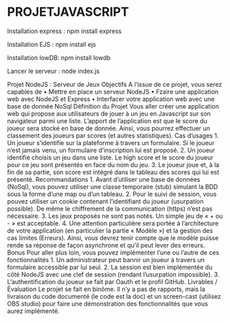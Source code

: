 # PROJETJAVASCRIPT


Installation express :
npm install express

Installation EJS :
npm install ejs

Installation lowDB:
npm install lowdb

Lancer le serveur :
node index.js


Projet NodeJS :
Serveur de Jeux
Objectifs
A l’issue de ce projet, vous serez capables de
    • Mettre en place un serveur NodeJS
    • Fzaire une application web avec NodeJS et Express
    • Interfacer votre application web avec une base de donnée NoSql
Définition du Projet
Vous aller créer une application web qui propose aux utilisateurs de jouer à un jeu en Javascript sur son navigateur parmi une liste. L’apport de l’application est que le score du joueur sera stocké en base de donnée. Ainsi, vous pourrez effectuer un classement des joueurs par scores (et autres statistiques). 
Cas d’usages
    1. Un joueur s’identifie sur la plateforme à travers un formulaire. Si le joueur n’est jamais venu, un formulaire d’inscription lui est proposé.
    2. Un joueur identifié choisis un jeu dans une liste. Le high score et le score du joueur pour ce jeu sont présentés en face du nom du jeu.
    3. Le joueur joue et, à la fin de sa partie, son score est intégré dans le tableau des scores qui lui est présenté.
Recommandations
    1. Avant d’utiliser une base de données (NoSql), vous pouvez utiliser une classe temporaire  (stub)  simulant la BDD sous la forme d’une map ou d’un tableau.
    2. Pour le suivi de session, vous pouvez utiliser un cookie contenant l’identifiant du joueur (usurpation possible). De même le chiffrement de la communication (https) n’est pas nécessaire.
    3. Les jeux proposés ne sont pas notés. Un simple jeu de « + ou - » est acceptable.
    4. Une attention particulière sera portée à l’architecture de votre application (en particulier la partie « Modèle ») et la gestion des cas limites (Erreurs). Ainsi, vous devrez tenir compte que le modèle puisse rende sa réponse de façon asynchrone et qu’il peut lever des erreurs.
Bonus 
Pour aller plus loin, vous pouvez implémenter l’une ou l’autre de ces fonctionnalités 
    1. Un administrateur peut bannir un joueur à travers un formulaire accessible par lui seul.
    2. La session est bien implémentée du côté NodeJS avec une clef de session (rendant l’usurpation impossible).
    3. L’authentification du joueur se fait par Oauth et le  profil GitHub.
Livrables / Évaluation
Le projet se fait en binôme. Il n’y a pas de rapports, mais la livraison du code documenté (le code est la doc) et un screen-cast (utilisez OBS studio) pour faire une démonstration des fonctionnalités que vous aurez implémenté.
